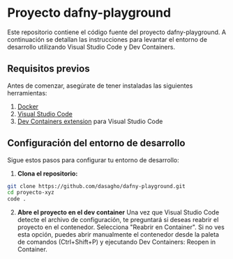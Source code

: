 # Proyecto dafny-playground

Este repositorio contiene el código fuente del proyecto dafny-playground. A continuación se detallan las instrucciones para levantar el entorno de desarrollo utilizando Visual Studio Code y Dev Containers.

## Requisitos previos

Antes de comenzar, asegúrate de tener instaladas las siguientes herramientas:

1. [Docker](https://www.docker.com/get-started)
2. [Visual Studio Code](https://code.visualstudio.com/)
3. [Dev Containers extension](https://marketplace.visualstudio.com/items?itemName=ms-vscode-remote.remote-containers) para Visual Studio Code

## Configuración del entorno de desarrollo

Sigue estos pasos para configurar tu entorno de desarrollo:

1. **Clona el repositorio:**
```bash
git clone https://github.com/dasagho/dafny-playground.git
cd proyecto-xyz
code .
```

2. **Abre el proyecto en el dev container**
Una vez que Visual Studio Code detecte el archivo de configuración, te preguntará si deseas reabrir el proyecto en el contenedor. Selecciona "Reabrir en Container".
Si no ves esta opción, puedes abrir manualmente el contenedor desde la paleta de comandos (Ctrl+Shift+P) y ejecutando Dev Containers: Reopen in Container.

